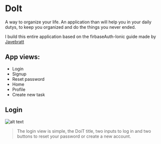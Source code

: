 # DoIt
A way to organize your life.
An application than will help you in your daily dutys, to keep you organized and do the things you never ended.

I build this entire application based on the firbaseAuth-Ionic guide made by [Javebratt](https://javebratt.com)

## App views:
- Login
- Signup
- Reset password
- Home
- Profile
- Create new task


## Login
![alt text](../images/login.png)
> The login view is simple, the DoiT title, two inputs to log in and two buttons to reset your password or create a new account.

